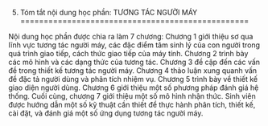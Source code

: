 5. Tóm tắt nội dung học phần: TƯƠNG TÁC NGƯỜI MÁY
=================================================

Nội dung học phần được chia ra làm 7 chương: Chương 1 giới thiệu sơ qua
lĩnh vực tương tác người máy, các đặc điểm tâm sinh lý của con người
trong quá trình giao tiếp, cách thức giao tiếp của máy tính. Chương 2
trình bày các mô hình và các dạng thức của tương tác. Chương 3 đề cập
đến các vấn đề trong thiết kế tương tác người máy. Chương 4 thảo luận
xung quanh vấn đề đặc tả người dùng và phân tích nhiệm vụ. Chương 5
trình bày về thiết kế giao diện người dùng. Chương 6 giới thiệu một số
phương pháp đánh giá hệ thống. Cuối cùng, chương 7 giới thiệu một số mô
hình nhận thức. Sinh viên được hướng dẫn một số kỹ thuật cần thiết để
thực hành phân tích, thiết kế, cài đặt, và đánh giá một số ứng dụng
tương tác người máy.

